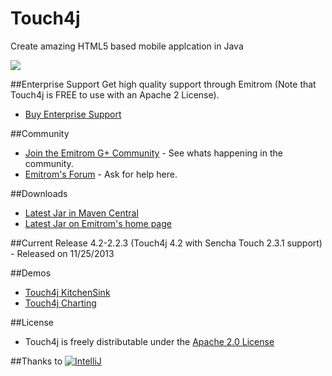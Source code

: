 Touch4j
=====

Create amazing HTML5 based mobile applcation in Java

![](http://emitrom.com/sites/all/themes/corporateclean/images/touch4j/4.2.2/touch4j_4.png)

##Enterprise Support
Get high quality support through Emitrom (Note that Touch4j is FREE to use with an Apache 2 License).

* <a href="http://emitrom.com/pricing">Buy Enterprise Support</a>


##Community
* [Join the Emitrom G+ Community](https://plus.google.com/u/0/communities/111441257302891144143) - See whats happening in the community.
* [Emitrom's Forum](http://emitrom.com/forum) - Ask for help here.


##Downloads
* [Latest Jar in Maven Central](http://search.maven.org/#search%7Cga%7C1%7Ctouch4j)
* [Latest Jar on Emitrom's home page ](http://emitrom.com/touch4j/download)

##Current Release
4.2-2.2.3 (Touch4j 4.2 with Sencha Touch 2.3.1 support) - Released on 11/25/2013

##Demos
* [Touch4j KitchenSink](http://touch4j.appspot.com/)
* [Touch4j Charting](http://touch4j-charts.appspot.com/)

##License
* Touch4j is freely distributable under the [Apache 2.0 License](http://www.apache.org/licenses/LICENSE-2.0.html)

##Thanks to
[![IntelliJ](https://lh6.googleusercontent.com/--QIIJfKrjSk/UJJ6X-UohII/AAAAAAAAAVM/cOW7EjnH778/s800/banner_IDEA.png)](http://www.jetbrains.com/idea/index.html)


